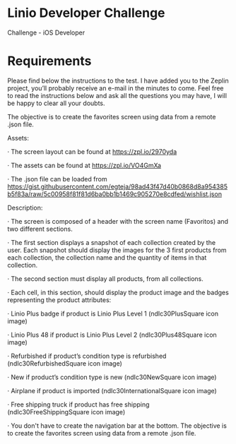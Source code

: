# Linio Developer Challenge

Challenge - iOS Developer

# Requirements

Please find below the instructions to the test. I have added you to the Zeplin project, you’ll probably receive an e-mail in the minutes to come. Feel free to read the instructions below and ask all the questions you may have, I will be happy to clear all your doubts.

The objective is to create the favorites screen using data from a remote .json file.

Assets:

·         The screen layout can be found at https://zpl.io/2970yda

·         The assets can be found at https://zpl.io/VO4GmXa

·         The .json file can be loaded from https://gist.githubusercontent.com/egteja/98ad43f47d40b0868d8a954385b5f83a/raw/5c00958f81f81d6ba0bb1b1469c905270e8cdfed/wishlist.json

Description:

·         The screen is composed of a header with the screen name (Favoritos) and two different sections.

·         The first section displays a snapshot of each collection created by the user. Each snapshot should display the images for the 3 first products from each collection, the collection name and the quantity of items in that collection.

·         The second section must display all products, from all collections.

·         Each cell, in this section, should display the product image and the badges representing the product attributes:

·         Linio Plus badge if product is Linio Plus Level 1 (ndIc30PlusSquare icon image)

·         Linio Plus 48 if product is Linio Plus Level 2 (ndIc30Plus48Square icon image)

·         Refurbished if product’s condition type is refurbished (ndIc30RefurbishedSquare icon image)

·         New if product’s condition type is new (ndIc30NewSquare icon image)

·         Airplane if product is imported (ndIc30InternationalSquare icon image)

·         Free shipping truck if product has free shipping (ndIc30FreeShippingSquare icon image)

·         You don't have to create the navigation bar at the bottom. The objective is to create the favorites screen using data from a remote .json file.
